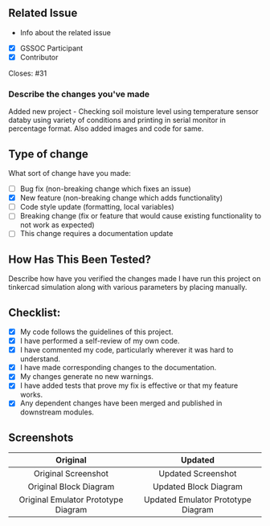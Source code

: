 ## Related Issue 

- Info about the related issue 

- [X] GSSOC Participant  
- [X] Contributor

Closes: #31

### Describe the changes you've made

Added new project - Checking soil moisture level using temperature sensor databy using variety of conditions and printing in serial monitor in percentage format. Also added images and code for same.

## Type of change

What sort of change have you made:

- [ ] Bug fix (non-breaking change which fixes an issue)
- [X] New feature (non-breaking change which adds functionality)
- [ ] Code style update (formatting, local variables)
- [ ] Breaking change (fix or feature that would cause existing functionality to not work as expected)
- [ ] This change requires a documentation update

## How Has This Been Tested?

Describe how have you verified the changes made
I have run this project on tinkercad simulation along with various parameters by placing manually.

## Checklist:

- [X] My code follows the guidelines of this project.
- [X] I have performed a self-review of my own code.
- [X] I have commented my code, particularly wherever it was hard to understand.
- [X] I have made corresponding changes to the documentation.
- [X] My changes generate no new warnings.
- [X] I have added tests that prove my fix is effective or that my feature works.
- [X] Any dependent changes have been merged and published in downstream modules.

## Screenshots

 Original           | Updated
 :--------------------: |:--------------------:
 Original Screenshot | Updated Screenshot |
 Original Block Diagram | Updated Block Diagram |
 Original Emulator Prototype Diagram | Updated Emulator Prototype Diagram |

